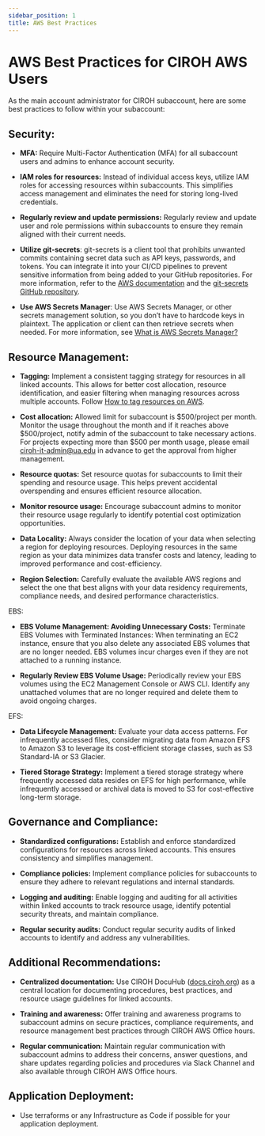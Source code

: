 ```yaml
---
sidebar_position: 1
title: AWS Best Practices
---
```


# AWS Best Practices for CIROH AWS Users

As the main account administrator for CIROH subaccount, here are some best practices to follow within your subaccount:

## Security:

- **MFA:** Require Multi-Factor Authentication (MFA) for all subaccount users and admins to enhance account security.
  
- **IAM roles for resources:** Instead of individual access keys, utilize IAM roles for accessing resources within subaccounts. This simplifies access management and eliminates the need for storing long-lived credentials.
  
- **Regularly review and update permissions:** Regularly review and update user and role permissions within subaccounts to ensure they remain aligned with their current needs.

- **Utilize git-secrets**: git-secrets is a client tool that prohibits unwanted commits containing secret data such as API keys, passwords, and tokens. You can integrate it into your CI/CD pipelines to prevent sensitive information from being added to your GitHub repositories. For more information, refer to the [AWS documentation](https://docs.aws.amazon.com/prescriptive-guidance/latest/patterns/scan-git-repositories-for-sensitive-information-and-security-issues-by-using-git-secrets.html) and the [git-secrets GitHub repository](https://github.com/awslabs/git-secrets).

- **Use AWS Secrets Manager**: Use AWS Secrets Manager, or other secrets management solution, so you don’t have to hardcode keys in plaintext. The application or client can then retrieve secrets when needed. For more information, see [What is AWS Secrets Manager?](https://docs.aws.amazon.com/secretsmanager/latest/userguide/intro.html)

## Resource Management:

- **Tagging:** Implement a consistent tagging strategy for resources in all linked accounts. This allows for better cost allocation, resource identification, and easier filtering when managing resources across multiple accounts. Follow [How to tag resources on AWS](https://docs.ciroh.org/docs/education/CloudComputing/AWS/).

- **Cost allocation:** Allowed limit for subaccount is $500/project per month. Monitor the usage throughout the month and if it reaches above $500/project, notify admin of the subaccount to take necessary actions. For projects expecting more than $500 per month usage, please email [ciroh-it-admin@ua.edu](mailto:ciroh-it-admin@ua.edu) in advance to get the approval from higher management.

- **Resource quotas:** Set resource quotas for subaccounts to limit their spending and resource usage. This helps prevent accidental overspending and ensures efficient resource allocation.

- **Monitor resource usage:** Encourage subaccount admins to monitor their resource usage regularly to identify potential cost optimization opportunities.

- **Data Locality:** Always consider the location of your data when selecting a region for deploying resources. Deploying resources in the same region as your data minimizes data transfer costs and latency, leading to improved performance and cost-efficiency.

- **Region Selection:** Carefully evaluate the available AWS regions and select the one that best aligns with your data residency requirements, compliance needs, and desired performance characteristics.

EBS:
- **EBS Volume Management: Avoiding Unnecessary Costs:** Terminate EBS Volumes with Terminated Instances: When terminating an EC2 instance, ensure that you also delete any associated EBS volumes that are no longer needed. EBS volumes incur charges even if they are not attached to a running instance.

- **Regularly Review EBS Volume Usage:** Periodically review your EBS volumes using the EC2 Management Console or AWS CLI. Identify any unattached volumes that are no longer required and delete them to avoid ongoing charges.

EFS:
- **Data Lifecycle Management:** Evaluate your data access patterns. For infrequently accessed files, consider migrating data from Amazon EFS to Amazon S3 to leverage its cost-efficient storage classes, such as S3 Standard-IA or S3 Glacier.

- **Tiered Storage Strategy:** Implement a tiered storage strategy where frequently accessed data resides on EFS for high performance, while infrequently accessed or archival data is moved to S3 for cost-effective long-term storage.

## Governance and Compliance:

- **Standardized configurations:** Establish and enforce standardized configurations for resources across linked accounts. This ensures consistency and simplifies management.
  
- **Compliance policies:** Implement compliance policies for subaccounts to ensure they adhere to relevant regulations and internal standards.
  
- **Logging and auditing:** Enable logging and auditing for all activities within linked accounts to track resource usage, identify potential security threats, and maintain compliance.
  
- **Regular security audits:** Conduct regular security audits of linked accounts to identify and address any vulnerabilities.

## Additional Recommendations:

- **Centralized documentation:** Use CIROH DocuHub ([docs.ciroh.org](https://docs.ciroh.org)) as a central location for documenting procedures, best practices, and resource usage guidelines for linked accounts.

- **Training and awareness:** Offer training and awareness programs to subaccount admins on secure practices, compliance requirements, and resource management best practices through CIROH AWS Office hours.

- **Regular communication:** Maintain regular communication with subaccount admins to address their concerns, answer questions, and share updates regarding policies and procedures via Slack Channel and also available through CIROH AWS Office hours.

## Application Deployment:

- Use terraforms or any Infrastructure as Code if possible for your application deployment.
